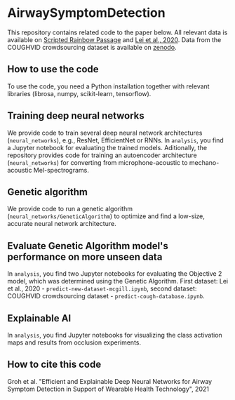 # AirwaySymptomDetection

This repository contains related code to the paper below.
All relevant data is available on [Scripted Rainbow Passage](https://faubox.rrze.uni-erlangen.de/getlink/fi2qBUcwgWyZaQaWqJEqBf3i/Old_Data) and [Lei et al., 2020](https://faubox.rrze.uni-erlangen.de/getlink/fiVW7DbcUiHkJVyAsK3nq47Q/New_Data).
Data from the COUGHVID crowdsourcing dataset is available on [zenodo](https://zenodo.org/record/4048312#.YcCYJseZNnI).

## How to use the code

To use the code, you need a Python installation together with relevant libraries (librosa, numpy, scikit-learn, tensorflow).

## Training deep neural networks

We provide code to train several deep neural network architectures (`neural_networks`), e.g., ResNet, EfficientNet or RNNs. In `analysis`, you find a Jupyter notebook for evaluating the trained models.
Aditionally, the repository provides code for training an autoencoder architecture (`neural_networks`) for converting from microphone-acoustic to mechano-acoustic Mel-spectrograms.

## Genetic algorithm

We provide code to run a genetic algorithm (`neural_networks/GeneticAlgorithm`) to optimize and find a low-size, accurate neural network architecture. 

## Evaluate Genetic Algorithm model's performance on more unseen data

In `analysis`, you find two Jupyter notebooks for evaluating the Objective 2 model, which was determined using the Genetic Algorithm. First dataset: Lei et al., 2020 - `predict-new-dataset-mcgill.ipynb`, second dataset: COUGHVID crowdsourcing dataset - `predict-cough-database.ipynb`.

## Explainable AI

In `analysis`, you find Jupyter notebooks for visualizing the class activation maps and results from occlusion experiments.

## How to cite this code

Groh et al. "Efficient and Explainable Deep Neural Networks for Airway Symptom Detection in Support of Wearable Health Technology", 2021
